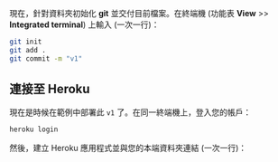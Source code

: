 現在，針對資料夾初始化 **git** 並交付目前檔案。在終端機 (功能表 **View** >> **Integrated terminal**) 上輸入 (一次一行)：

```bash
git init
git add .
git commit -m "v1"
```

## 連接至 Heroku

現在是時候在範例中部署此 `v1` 了。在同一終端機上，登入您的帳戶：

```bash
heroku login
```

然後，建立 Heroku 應用程式並與您的本端資料夾連結 (一次一行)：
